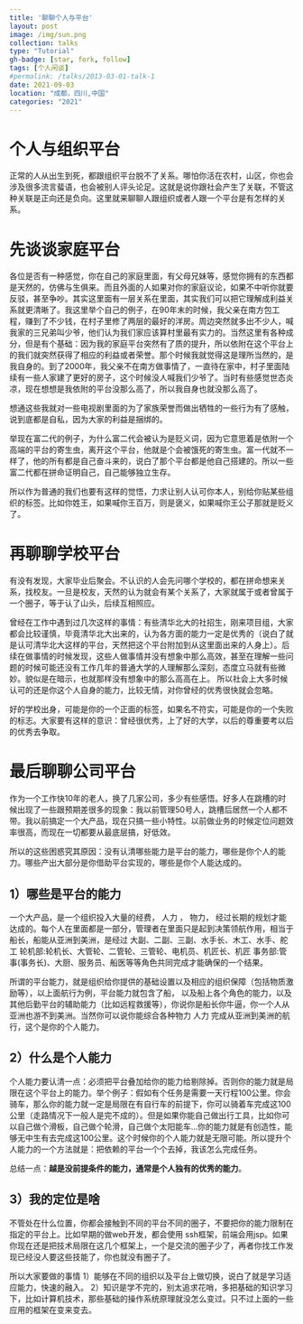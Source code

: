 ```yaml
---
title: '聊聊个人与平台'
layout: post
image: /img/sun.png
collection: talks
type: "Tutorial"
gh-badge: [star, fork, follow]
tags: [个人闲谈]
#permalink: /talks/2013-03-01-talk-1
date: 2021-09-03
location: "成都，四川,中国"
categories: "2021"
---
```


# 个人与组织平台

正常的人从出生到死，都跟组织平台脱不了关系。哪怕你活在农村，山区，你也会涉及很多流言蜚语，也会被别人评头论足。这就是说你跟社会产生了关联，不管这种关联是正向还是负向。这里就来聊聊人跟组织或者人跟一个平台是有怎样的关系。

# 先谈谈家庭平台

各位是否有一种感觉，你在自己的家庭里面，有父母兄妹等，感觉你拥有的东西都是天然的，仿佛与生俱来。而且外面的人如果对你的家庭议论，如果不中听你就要反驳，甚至争吵。其实这里面有一层关系在里面，其实我们可以把它理解成利益关系就更清晰了。我这里举个自己的例子，在90年末的时候，我父亲在南方包工程，赚到了不少钱，在村子里修了两层的最好的洋房。周边突然就多出不少人，喊我家的三兄弟叫少爷，他们认为我们家应该算村里最有实力的。当然这里有各种成分，但是有个基础：因为我的家庭平台突然有了质的提升，所以依附在这个平台上的我们就突然获得了相应的利益或者荣誉。那个时候我就觉得这是理所当然的，是我自身的。到了2000年，我父亲不在南方做事情了，一直待在家中，村子里面陆续有一些人家建了更好的房子，这个时候没人喊我们少爷了。当时有些感觉世态炎凉，现在想想是我依附的平台没那么高了，所以我自身也就没那么高了。

想通这些我就对一些电视剧里面的为了家族荣誉而做出牺牲的一些行为有了感触，说到底都是自私，因为大家的利益是捆绑的。

举现在富二代的例子，为什么富二代会被认为是贬义词，因为它意思着是依附一个高端的平台的寄生虫，离开这个平台，他就是个会被饿死的寄生虫。富一代就不一样了，他的所有都是自己奋斗来的，说白了那个平台都是他自己搭建的。所以一些富二代都在拼命证明自己，自己能够独立生存。

所以作为普通的我们也要有这样的觉悟，力求让别人认可你本人，别给你贴某些组织的标签。比如你姓王，如果喊你王百万，则是褒义，如果喊你王公子那就是贬义了。

# 再聊聊学校平台

有没有发现，大家毕业后聚会。不认识的人会先问哪个学校的，都在拼命想来关系，找校友。一旦是校友，天然的认为就会有某个关系了，大家就属于或者曾属于一个圈子，等于认了山头，后续互相照应。

曾经在工作中遇到过几次这样的事情：有些清华北大的社招生，刚来项目组，大家都会比较谨慎，毕竟清华北大出来的，认为各方面的能力一定是优秀的（说白了就是认可清华北大这样的平台，天然把这个平台附加到从这里面出来的人身上）。后续在做事情的时候发现，这些人做事情并没有想象中那么高效，甚至在理解一些问题的时候可能还没有工作几年的普通大学的人理解那么深刻，态度立马就有些微妙。貌似是在暗示，也就那样没有想象中的那么高高在上。 所以社会上大多时候认可的还是你这个人自身的能力，比较无情，对你曾经的优秀很快就会忽略。

好的学校出身，可能是你的一个正面的标签，如果名不符实，可能是你的一个失败的标志。大家要有这样的意识：曾经很优秀，上了好的大学，以后的尊重要考以后的优秀去争取。

# 最后聊聊公司平台
作为一个工作快10年的老人，换了几家公司，多少有些感悟。好多人在跳槽的时候出现了一些跟预期差很多的现象：我以前管理50号人，跳槽后居然一个人都不带。我以前搞定一个大产品，现在只搞一些小特性。以前做业务的时候定位问题效率很高，而现在一切都要从最底层搞，好低效。

所以的这些困惑究其原因：没有认清哪些能力是平台的能力，哪些是你个人的能力。哪些产出大部分是你借助平台实现的，哪些是你个人能达成的。

## 1）哪些是平台的能力
一个大产品，是一个组织投入大量的经费， 人力 ， 物力， 经过长期的规划才能达成的。每个人在里面都是一部分，管理者在里面只是起到决策领航作用，相当于船长，船能从亚洲到美洲，是经过 大副、二副、三副、水手长、木工、水手、舵工 轮机部:轮机长、大管轮、二管轮、三管轮、电机员、机匠长、机匠 事务部:管事(事务长)、大厨、服务员、船医等等角色共同完成才能确保的一个结果。

所谓的平台能力，就是组织给你提供的基础设置以及相应的组织保障（包括物质激励等），以上面航行为例，平台能力就包含了船， 以及船上各个角色的能力，以及 其他后勤平台的辅助能力（比如远程救援等），你说你是船长你牛逼，你一个人从亚洲也游不到美洲。当然你可以说你能综合各种物力 人力 完成从亚洲到美洲的航行，这个是你的个人能力。

## 2）什么是个人能力
个人能力要认清一点：必须把平台叠加给你的能力给剔除掉。否则你的能力就是局限在这个平台上的能力。举个例子：假如有个任务是需要一天行程100公里。你会骑车，那么你的能力就一定是局限在有自行车的前提下，你可以骑着车完成这100公里（走路情况下一般人是完不成的）。但是如果你能自己做出行工具，比如你可以自己做个滑板，自己做个轮滑，自己做个太阳能车…你的能力就是有创造性，能够无中生有去完成这100公里。这个时候你的个人能力就是无限可能。所以提升个人能力的一个方法就是：把依赖的平台一个个去掉，我该怎么完成任务。

总结一点：**越是没前提条件的能力，通常是个人独有的优秀的能力**。

## 3）我的定位是啥
不管处在什么位置，你都会接触到不同的平台不同的圈子，不要把你的能力限制在指定的平台上。比如早期的做web开发，都会使用 ssh框架，前端会用jsp。如果你现在还是把技术局限在这几个框架上，一个是交流的圈子少了，再者你找工作发现已经没人要这些技能了，你也就没有圈子了。

所以大家要做的事情 1）能够在不同的组织以及平台上做切换，说白了就是学习适应能力，快速的融入。 2）知识是学不完的，别太追求花哨，多把基础的知识学习下，比如计算机技术，那些基础的操作系统原理就没怎么变过。只不过上面的一些应用的框架在变来变去。

